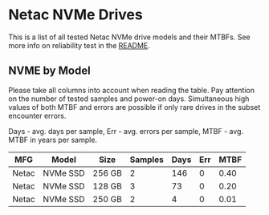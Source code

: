 Netac NVMe Drives
=================

This is a list of all tested Netac NVMe drive models and their MTBFs. See more
info on reliability test in the [README](https://github.com/bsdhw/SMART).

NVME by Model
------------

Please take all columns into account when reading the table. Pay attention on the
number of tested samples and power-on days. Simultaneous high values of both MTBF
and errors are possible if only rare drives in the subset encounter errors.

Days - avg. days per sample,
Err  - avg. errors per sample,
MTBF - avg. MTBF in years per sample.

| MFG       | Model              | Size   | Samples | Days  | Err   | MTBF |
|-----------|--------------------|--------|---------|-------|-------|------|
| Netac     | NVMe SSD           | 256 GB | 2       | 146   | 0     | 0.40   |
| Netac     | NVMe SSD           | 128 GB | 3       | 73    | 0     | 0.20   |
| Netac     | NVMe SSD           | 250 GB | 2       | 4     | 0     | 0.01   |
